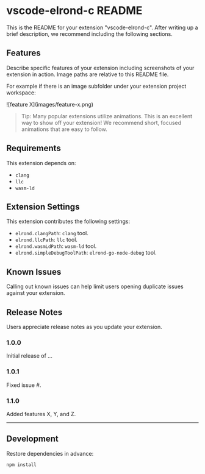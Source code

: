 # vscode-elrond-c README

This is the README for your extension "vscode-elrond-c". After writing up a brief description, we recommend including the following sections.

## Features

Describe specific features of your extension including screenshots of your extension in action. Image paths are relative to this README file.

For example if there is an image subfolder under your extension project workspace:

\!\[feature X\]\(images/feature-x.png\)

> Tip: Many popular extensions utilize animations. This is an excellent way to show off your extension! We recommend short, focused animations that are easy to follow.

## Requirements

This extension depends on:

* `clang`
* `llc`
* `wasm-ld`

## Extension Settings

This extension contributes the following settings:

* `elrond.clangPath`: `clang` tool.
* `elrond.llcPath`: `llc` tool.
* `elrond.wasmLdPath`: `wasm-ld` tool.
* `elrond.simpleDebugToolPath`: `elrond-go-node-debug` tool.

## Known Issues

Calling out known issues can help limit users opening duplicate issues against your extension.

## Release Notes

Users appreciate release notes as you update your extension.

### 1.0.0

Initial release of ...

### 1.0.1

Fixed issue #.

### 1.1.0

Added features X, Y, and Z.

-----------------------------------------------------------------------------------------------------------

## Development

Restore dependencies in advance:

```
npm install
```